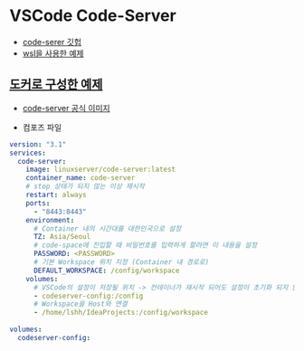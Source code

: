 
# VSCode Code-Server
- [code-serer 깃헙](https://github.com/coder/code-server)
- [wsl을 사용한 예제](https://tong9433.github.io/blog/002#/)


## [도커로 구성한 예제](https://velog.io/@shin6949/code-server-Docker%EB%A1%9C-%EA%B5%AC%EC%84%B1%ED%95%98%EA%B8%B0)
- [code-server 공식 이미지](https://hub.docker.com/r/linuxserver/code-server)

- 컴포즈 파일
```yaml
version: "3.1"
services:
  code-server:
    image: linuxserver/code-server:latest
    container_name: code-server
    # stop 상태가 되지 않는 이상 재시작
    restart: always
    ports:
      - "8443:8443"
    environment:
      # Container 내의 시간대를 대한민국으로 설정
      TZ: Asia/Seoul
      # code-space에 진입할 때 비밀번호를 입력하게 할려면 이 내용을 설정
      PASSWORD: <PASSWORD>
      # 기본 Workspace 위치 지정 (Container 내 경로로)
      DEFAULT_WORKSPACE: /config/workspace
    volumes:
      # VSCode의 설정이 저장될 위치 -> 컨테이너가 재시작 되어도 설정이 초기화 되지 않도록 조치
      - codeserver-config:/config
      # Workspace을 Host와 연결
      - /home/lshh/IdeaProjects:/config/workspace
      
volumes:
  codeserver-config:
```


